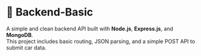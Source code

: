 # 🚗 Backend-Basic

A simple and clean backend API built with **Node.js**, **Express.js**, and **MongoDB**.  
This project includes basic routing, JSON parsing, and a simple POST API to submit car data.
